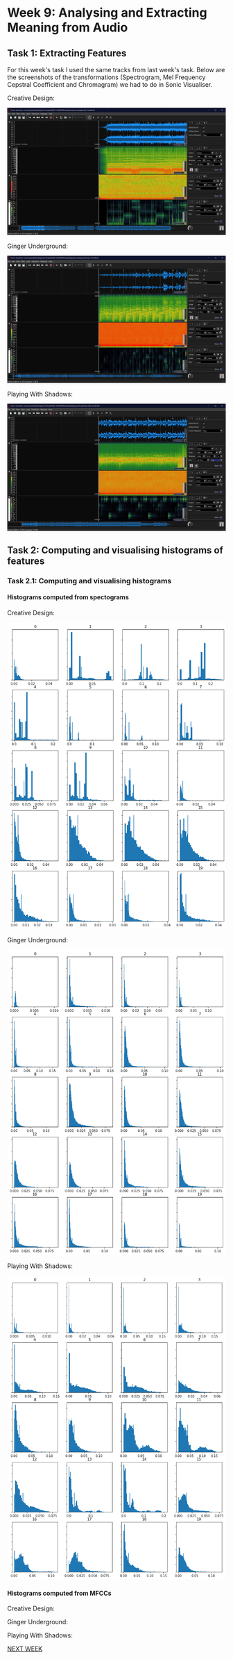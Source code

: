 # Week 9: Analysing and Extracting Meaning from Audio

## Task 1: Extracting Features

For this week's task I used the same tracks from last week's task. Below are the screenshots of the transformations (Spectrogram, Mel Frequency Cepstral Coefficient and Chromagram) we had to do in Sonic Visualiser.

Creative Design:

![alt text](https://github.com/louiserugg/MCA-2020/blob/master/creative_design_features.png "Creative Design Features")

Ginger Underground:

![alt text](https://github.com/louiserugg/MCA-2020/blob/master/ginger_underground_features.png "Ginger Underground Features")

Playing With Shadows:

![alt text](https://github.com/louiserugg/MCA-2020/blob/master/playing_with_shadows_features.png "Playing With Shadows Features")

## Task 2: Computing and visualising histograms of features

### Task 2.1: Computing and visualising histograms

#### Histograms computed from spectograms

Creative Design:

![alt text](https://github.com/louiserugg/MCA-2020/blob/master/creative_deisgn_spectogram_histogram.png "Creative Design Spectogram Histogram")

Ginger Underground: 

![alt text](https://github.com/louiserugg/MCA-2020/blob/master/ginger_underground_spectogram_histogram.png "Ginger Underground Spectogram Histogram")

Playing With Shadows:

![alt text](https://github.com/louiserugg/MCA-2020/blob/master/playing_with_shadows_spectogram_histogram.png "Playing With Shadows Spectogram Histogram")

#### Histograms computed from MFCCs

Creative Design:

Ginger Underground:

Playing With Shadows:

[NEXT WEEK](week10.md)
